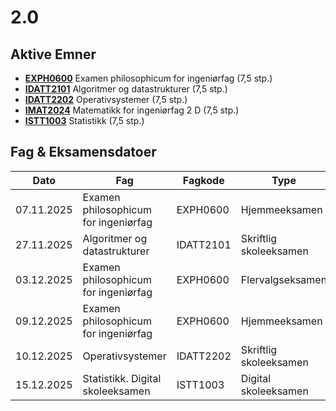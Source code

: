 # 2.0

## Aktive Emner
- [**EXPH0600**](./exphil/readme.md) Examen philosophicum for ingeniørfag (7,5 stp.)
- [**IDATT2101**](./alda/readme.md) Algoritmer og datastrukturer (7,5 stp.)
- [**IDATT2202**](./operativ-system/readme.md) Operativsystemer (7,5 stp.)
- [**IMAT2024**](./matte/readme.md) Matematikk for ingeniørfag 2 D (7,5 stp.)
- [**ISTT1003**](./statistikk/readme.md) Statistikk (7,5 stp.)

## Fag & Eksamensdatoer
| Dato        | Fag                                | Fagkode   | Type                |
|-------------|------------------------------------|-----------|---------------------|
| 07.11.2025  | Examen philosophicum for ingeniørfag | EXPH0600  | Hjemmeeksamen       |
| 27.11.2025  | Algoritmer og datastrukturer        | IDATT2101 | Skriftlig skoleeksamen |
| 03.12.2025  | Examen philosophicum for ingeniørfag | EXPH0600  | Flervalgseksamen    |
| 09.12.2025  | Examen philosophicum for ingeniørfag | EXPH0600  | Hjemmeeksamen       |
| 10.12.2025  | Operativsystemer                    | IDATT2202 | Skriftlig skoleeksamen |
| 15.12.2025  | Statistikk. Digital skoleeksamen    | ISTT1003  | Digital skoleeksamen |